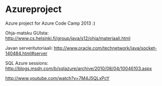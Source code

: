 Azureproject
============

Azure project for Azure Code Camp 2013
:)

Ohja-matsku GUIsta: http://www.cs.helsinki.fi/group/java/s12/ohja/materiaali.html

Javan serveritutoriaali: http://www.oracle.com/technetwork/java/socket-140484.html#server

SQL Azure sessions: http://blogs.msdn.com/b/sqlazure/archive/2010/08/04/10046103.aspx

http://www.youtube.com/watch?v=7M4J5QLxPcY
